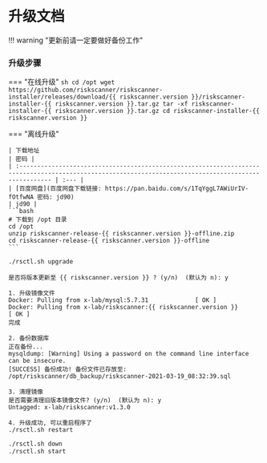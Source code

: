 # 升级文档

!!! warning "更新前请一定要做好备份工作"

### 升级步骤
=== "在线升级"
    ```sh
    cd /opt
    wget https://github.com/riskscanner/riskscanner-installer/releases/download/{{ riskscanner.version }}/riskscanner-installer-{{ riskscanner.version }}.tar.gz
    tar -xf riskscanner-installer-{{ riskscanner.version }}.tar.gz
    cd riskscanner-installer-{{ riskscanner.version }}
    ```

=== "离线升级"

    | 下载地址                                                                                                                                                | 密码 |
    | :----------------------------------------------------------------------------------------------------------------------------------------------------- | :--- |
    | [百度网盘](百度网盘下载链接: https://pan.baidu.com/s/1TqYggL7AWiUrIV-fOtfwNA 密码: jd90)                                                                                             | jd90 |
    ```bash
    # 下载到 /opt 目录
    cd /opt
    unzip riskscanner-release-{{ riskscanner.version }}-offline.zip
    cd riskscanner-release-{{ riskscanner.version }}-offline
    ```

```sh
./rsctl.sh upgrade
```
```nginx hl_lines="1 35"
是否将版本更新至 {{ riskscanner.version }} ? (y/n)  (默认为 n): y

1. 升级镜像文件
Docker: Pulling from x-lab/mysql:5.7.31 	        [ OK ]
Docker: Pulling from x-lab/riskscanner:{{ riskscanner.version }} 	    [ OK ]
完成

2. 备份数据库
正在备份...
mysqldump: [Warning] Using a password on the command line interface can be insecure.
[SUCCESS] 备份成功! 备份文件已存放至: /opt/riskscanner/db_backup/riskscanner-2021-03-19_08:32:39.sql

3. 清理镜像
是否需要清理旧版本镜像文件? (y/n)  (默认为 n): y
Untagged: x-lab/riskscanner:v1.3.0

4. 升级成功, 可以重启程序了
./rsctl.sh restart
```
```sh
./rsctl.sh down
./rsctl.sh start
```
